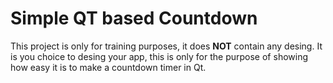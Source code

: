 # Simple QT based Countdown

This project is only for training purposes, it does **NOT** contain any desing.
It is you choice to desing your app, this is only for the purpose of showing how easy it is to make a countdown timer in Qt.
